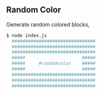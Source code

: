 ## Random Color

Generate random colored blocks,

```bash
$ node index.js
  ###############################
  ###############################
  ###############################
  #####                     #####
  #####     #randomcolor    #####
  #####                     #####
  ###############################
  ###############################
  ###############################
```
